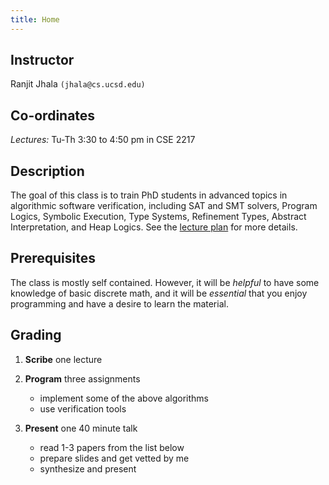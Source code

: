 ```yaml
---
title: Home 
---
```


## Instructor

Ranjit Jhala `(jhala@cs.ucsd.edu)`

## Co-ordinates 

*Lectures:* Tu-Th 3:30 to 4:50 pm in CSE 2217

## Description

The goal of this class is to train PhD students in advanced topics in
algorithmic software verification, including SAT and SMT solvers, Program
Logics, Symbolic Execution, Type Systems, Refinement Types, Abstract
Interpretation, and Heap Logics. See the [lecture plan](lectures.html)
for more details.

## Prerequisites

The class is mostly self contained. However, it will be *helpful* to have
some knowledge of basic discrete math, and it will be *essential* 
that you enjoy programming and have a desire to learn the material.

## Grading

1. **Scribe** one lecture

2. **Program** three assignments
    - implement some of the above algorithms
    - use verification tools

3. **Present** one 40 minute talk
    - read 1-3 papers from the list below
    - prepare slides and get vetted by me
    - synthesize and present



